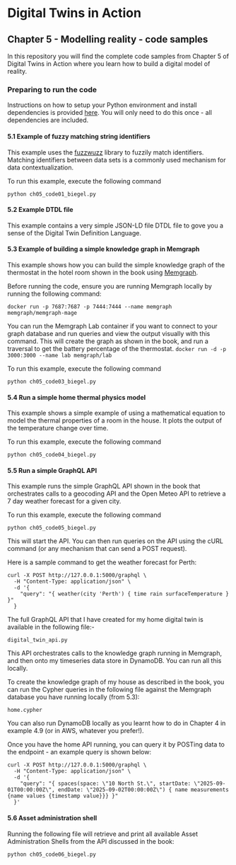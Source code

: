 # Digital Twins in Action

## Chapter 5 - Modelling reality - code samples
In this repository you will find the complete code samples from Chapter 5 of Digital Twins in Action where you learn how to build a digital model of reality.

### Preparing to run the code
Instructions on how to setup your Python environment and install dependencies is provided [here](../README.md). You will only need to do this once - all dependencies are included.

#### 5.1 Example of fuzzy matching string identifiers
This example uses the [fuzzwuzz](https://github.com/seatgeek/thefuzz) library to fuzzily match identifiers. Matching identifiers between data sets is a commonly used mechanism for data contextualization.

To run this example, execute the following command

`
python ch05_code01_biegel.py
`

#### 5.2 Example DTDL file
This example contains a very simple JSON-LD file DTDL file to gove you a sense of the Digital Twin Definition Language.

#### 5.3 Example of building a simple knowledge graph in Memgraph
This example shows how you can build the simple knowledge graph of the thermostat in the hotel room shown in the book using [Memgraph](https://memgraph.com/).

Before running the code, ensure you are running Memgraph locally by running the following command:

`
docker run -p 7687:7687 -p 7444:7444 --name memgraph memgraph/memgraph-mage
`

You can run the Memgraph Lab container if you want to connect to your graph database and run queries and view the output visually with this command. This will create the graph as shown in the book, and run a traversal to get the battery percentage of the thermostat.
`
docker run -d -p 3000:3000 --name lab memgraph/lab
`

To run this example, execute the following command

`
python ch05_code03_biegel.py
`

#### 5.4 Run a simple home thermal physics model
This example shows a simple example of using a mathematical equation to model the thermal properties of a room in the house. It plots the output of the temperature change over time.

To run this example, execute the following command

`
python ch05_code04_biegel.py
`


#### 5.5 Run a simple GraphQL API
This example runs the simple GraphQL API shown in the book that orchestrates calls to a geocoding API and the Open Meteo API to retrieve a 7 day weather forecast for a given city.

To run this example, execute the following command

`
python ch05_code05_biegel.py
`

This will start the API. You can then run queries on the API using the cURL command (or any mechanism that can send a POST request).

Here is a sample command to get the weather forecast for Perth:

```
curl -X POST http://127.0.0.1:5000/graphql \
  -H "Content-Type: application/json" \
  -d '{
    "query": "{ weather(city 'Perth') { time rain surfaceTemperature } }"
  }
```

The full GraphQL API that I have created for my home digital twin is available in the following file:-

`
digital_twin_api.py
`

This API orchestrates calls to the knowledge graph running in Memgraph, and then onto my timeseries data store in DynamoDB. You can run all this locally.

To create the knowledge graph of my house as described in the book, you can run the Cypher queries in the following file against the Memgraph database you have running locally (from 5.3):

`
home.cypher
`

You can also run DynamoDB locally as you learnt how to do in Chapter 4 in example 4.9 (or in AWS, whatever you prefer!).

Once you have the home API running, you can query it by POSTing data to the endpoint - an example query is shown below:

```
curl -X POST http://127.0.0.1:5000/graphql \
  -H "Content-Type: application/json" \
  -d '{
    "query": "{ spaces(space: \"10 North St.\", startDate: \"2025-09-01T00:00:00Z\", endDate: \"2025-09-02T00:00:00Z\") { name measurements {name values {timestamp value}}} }"
  }'

```

#### 5.6 Asset administration shell
Running the following file will retrieve and print all available Asset Administration Shells from the API discussed in the book:

`
python ch05_code06_biegel.py
`
